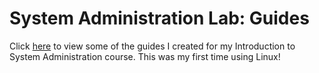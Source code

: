 # System Administration Lab: Guides
Click [here](https://redex208050.github.io/System-Administration-Labs/) to view some of the guides I created for my Introduction to System Administration course. This was my first time using Linux!

